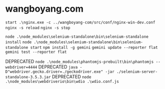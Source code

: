 wangboyang.com
==============

`start .\nginx.exe -c ../wangboyang-com/src/conf/nginx-win-dev.conf`
`nginx -s reload`
`nginx -s stop`

`node .\node_modules\selenium-standalone\bin\selenium-standalone install`
 `node .\node_modules\selenium-standalone\bin\selenium-standalone start`
`npm install -g gemini`
`gemini update --reporter flat`
`gemini test --reporter flat`

DEPRECATED `node .\node_modules\phantomjs-prebuilt\bin\phantomjs --webdriver=4444`
DEPRECATED `java -D"webdriver.gecko.driver=./geckodriver.exe" -jar ./selenium-server-standalone-3.5.3.jar`
DEPRECATED `node .\node_modules\webdriverio\bin\wdio .\wdio.conf.js`
